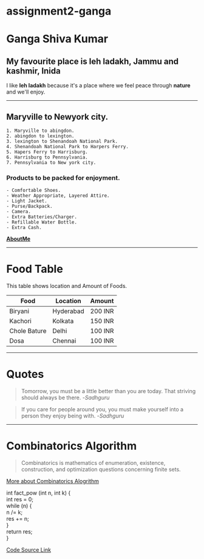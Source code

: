 # assignment2-ganga
 # Ganga Shiva Kumar 
## My favourite place is leh ladakh, Jammu and kashmir, Inida
I like **leh ladakh** because it's a place where we feel peace through **nature** and we'll enjoy.

---
## Maryville to Newyork city.
    1. Maryville to abingdon.
    2. abingdon to lexington.
    3. lexington to Shenandoah National Park.
    4. Shenandoah National Park to Harpers Ferry.
    5. Hapers Ferry to Harrisburg.
    6. Harrisburg to Pennsylvania.
    7. Pennsylvania to New york city.

 ### Products to be packed for enjoyment.
    - Comfortable Shoes.
    - Weather Appropriate, Layered Attire.
    - Light Jacket.
    - Purse/Backpack.
    - Camera.
    - Extra Batteries/Charger.
    - Refillable Water Bottle.
    - Extra Cash.
    
**[AboutMe](AboutMe.md)**

---

# Food Table

This table shows location and Amount of Foods.

| **Food**                | **Location**      | **Amount**         |
| ----------------------- | ----------------- | ------------------ |
| Biryani                 | Hyderabad         | 200 INR            |
| Kachori                 | Kolkata           | 150 INR            |
| Chole Bature            | Delhi             | 100 INR            |
| Dosa                    | Chennai           | 100 INR            |

---

# Quotes

> Tomorrow, you must be a little better than you are today. That striving should always be there. -*Sadhguru*

> If you care for people around you, you must make yourself into a person they enjoy being with. -*Sadhguru*

---

# Combinatorics Algorithm

> Combinatorics is mathematics of enumeration, existence, construction, and optimization questions concerning finite sets.

[More about Combinatorics Alogrithm](https://mathshistory.st-andrews.ac.uk/Extras/Combinatorial_algorithms/)

int fact_pow (int n, int k) {  
    int res = 0;  
    while (n) {  
        n /= k;  
        res += n;  
    }  
    return res;  
}  



[Code Source Link](https://cp-algorithms.com/algebra/factorial-divisors.html)

